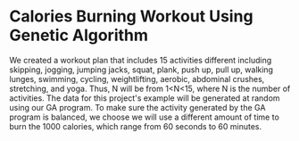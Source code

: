 # Calories Burning Workout Using Genetic Algorithm
 We created a workout plan that includes 15 activities different including skipping, jogging, jumping jacks, squat, plank, push up, pull up, walking lunges, swimming, cycling, weightlifting, aerobic, abdominal crushes, stretching, and yoga. Thus, N will be from 1<N<15, where N is the number of activities. The data for this project's example will be generated at random using our GA program. To make sure the activity generated by the GA program is balanced, we choose we will use a different amount of time to burn the 1000 calories, which range from 60 seconds to 60 minutes.
